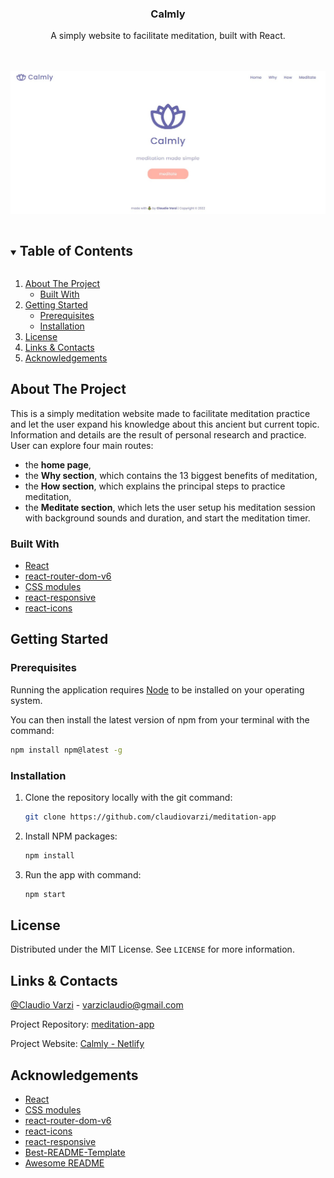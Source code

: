 <p align="center">
  
  <h3 align="center">Calmly</h3>

  <p align="center">
    A simply website to facilitate meditation, built with React. </p>

  <br>
  <br>

  <a href="https://github.com/claudiovarzi/meditation-app">
    <img src="src/assets/img/home_screenshot.jpg" alt="calmly-screenshot">
  </a>
</p>

<details open="open">
  <summary><h2 style="display: inline-block">Table of Contents</h2></summary>
  <ol>
    <li>
      <a href="#about-the-project">About The Project</a>
      <ul>
        <li><a href="#built-with">Built With</a></li>
      </ul>
    </li>
    <li>
      <a href="#getting-started">Getting Started</a>
      <ul>
        <li><a href="#prerequisites">Prerequisites</a></li>
        <li><a href="#installation">Installation</a></li>
      </ul>
    </li>
    <li><a href="#license">License</a></li>
    <li><a href="#links-contacts">Links & Contacts</a></li>
    <li><a href="#acknowledgements">Acknowledgements</a></li>
  </ol>
</details>

## About The Project

This is a simply meditation website made to facilitate meditation practice and let the user expand his knowledge about this ancient but current topic. Information and details are the result of personal research and practice.
User can explore four main routes:

<ul>
<li>the <strong>home page</strong>, </li>

<li>the <strong>Why section</strong>, which contains the 13 biggest benefits of meditation, </li>

<li>the <strong>How section</strong>, which explains the principal steps to practice meditation, </li>

<li>the <strong>Meditate section</strong>, which lets the user setup his meditation session with background sounds and duration, and start the meditation timer. </li>
</ul>

### Built With

- [React](https://it.reactjs.org/)
- [react-router-dom-v6](https://reactrouter.com/docs/en/v6/upgrading/v5)
- [CSS modules](https://github.com/css-modules/css-modules)
- [react-responsive](https://www.npmjs.com/package/react-responsive)
- [react-icons](https://react-icons.github.io/react-icons/)

## Getting Started

### Prerequisites

Running the application requires [Node](https://nodejs.org/en/) to be installed on your operating system.

You can then install the latest version of npm from your terminal with the command:

```sh
npm install npm@latest -g
```

### Installation

1. Clone the repository locally with the git command:

   ```sh
   git clone https://github.com/claudiovarzi/meditation-app
   ```

2. Install NPM packages:

   ```sh
   npm install
   ```

3. Run the app with command:

   ```sh
   npm start
   ```

## License

Distributed under the MIT License. See `LICENSE` for more information.

## Links & Contacts

[@Claudio Varzi](https://www.linkedin.com/in/claudiovarzi/) - varziclaudio@gmail.com

Project Repository: [meditation-app](https://github.com/claudiovarzi/meditation-app)

Project Website: [Calmly - Netlify](https://calmly.netlify.app/)

## Acknowledgements

- [React](https://it.reactjs.org/)
- [CSS modules](https://github.com/css-modules/css-modules)
- [react-router-dom-v6](https://reactrouter.com/docs/en/v6/upgrading/v5)
- [react-icons](https://react-icons.github.io/react-icons/)
- [react-responsive](https://www.npmjs.com/package/react-responsive)
- [Best-README-Template](https://github.com/othneildrew/Best-README-Template)
- [Awesome README](https://github.com/matiassingers/awesome-readme)
